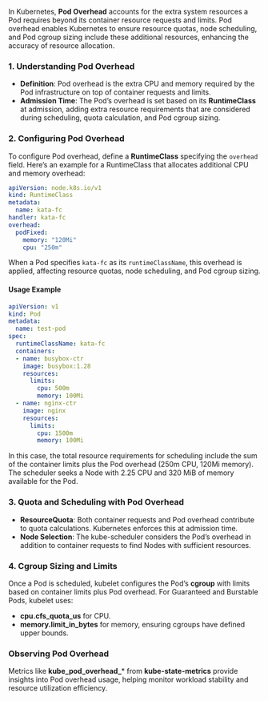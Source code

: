 
In Kubernetes, **Pod Overhead** accounts for the extra system resources a Pod requires beyond its container resource requests and limits. Pod overhead enables Kubernetes to ensure resource quotas, node scheduling, and Pod cgroup sizing include these additional resources, enhancing the accuracy of resource allocation.

### 1. **Understanding Pod Overhead**

- **Definition**: Pod overhead is the extra CPU and memory required by the Pod infrastructure on top of container requests and limits.
- **Admission Time**: The Pod’s overhead is set based on its **RuntimeClass** at admission, adding extra resource requirements that are considered during scheduling, quota calculation, and Pod cgroup sizing.

### 2. **Configuring Pod Overhead**

To configure Pod overhead, define a **RuntimeClass** specifying the `overhead` field. Here’s an example for a RuntimeClass that allocates additional CPU and memory overhead:

```yaml
apiVersion: node.k8s.io/v1
kind: RuntimeClass
metadata:
  name: kata-fc
handler: kata-fc
overhead:
  podFixed:
    memory: "120Mi"
    cpu: "250m"
```

When a Pod specifies `kata-fc` as its `runtimeClassName`, this overhead is applied, affecting resource quotas, node scheduling, and Pod cgroup sizing.

#### Usage Example

```yaml
apiVersion: v1
kind: Pod
metadata:
  name: test-pod
spec:
  runtimeClassName: kata-fc
  containers:
  - name: busybox-ctr
    image: busybox:1.28
    resources:
      limits:
        cpu: 500m
        memory: 100Mi
  - name: nginx-ctr
    image: nginx
    resources:
      limits:
        cpu: 1500m
        memory: 100Mi
```

In this case, the total resource requirements for scheduling include the sum of the container limits plus the Pod overhead (250m CPU, 120Mi memory). The scheduler seeks a Node with 2.25 CPU and 320 MiB of memory available for the Pod.

### 3. **Quota and Scheduling with Pod Overhead**

- **ResourceQuota**: Both container requests and Pod overhead contribute to quota calculations. Kubernetes enforces this at admission time.
- **Node Selection**: The kube-scheduler considers the Pod’s overhead in addition to container requests to find Nodes with sufficient resources.

### 4. **Cgroup Sizing and Limits**

Once a Pod is scheduled, kubelet configures the Pod’s **cgroup** with limits based on container limits plus Pod overhead. For Guaranteed and Burstable Pods, kubelet uses:
- **cpu.cfs_quota_us** for CPU.
- **memory.limit_in_bytes** for memory, ensuring cgroups have defined upper bounds.

### Observing Pod Overhead

Metrics like **kube_pod_overhead_*** from **kube-state-metrics** provide insights into Pod overhead usage, helping monitor workload stability and resource utilization efficiency. 